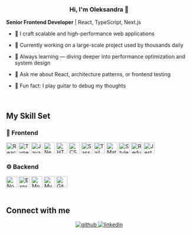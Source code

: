 ### <div align="center">Hi, I'm Oleksandra 👋  
**Senior Frontend Developer** | React, TypeScript, Next.js  </div>  
  

- 🎯 I craft scalable and high-performance web applications    
  

- 🚀 Currently working on a large-scale project used by thousands daily    
  

- 🌱 Always learning — diving deeper into performance optimization and system design    
  

- 💬 Ask me about React, architecture patterns, or frontend testing    
  

- 🎸 Fun fact: I play guitar to debug my thoughts    
  

<br/>  


## My Skill Set  


### 🧩 Frontend
<div align="left">
  <img src="https://profilinator.rishav.dev/skills-assets/react-original-wordmark.svg" alt="React" height="30"/>
  <img src="https://profilinator.rishav.dev/skills-assets/typescript-original.svg" alt="TypeScript" height="30"/>
  <img src="https://profilinator.rishav.dev/skills-assets/javascript-original.svg" alt="JavaScript" height="30"/>
  <img src="https://profilinator.rishav.dev/skills-assets/nextjs.png" alt="Next.js" height="30"/>
  <img src="https://profilinator.rishav.dev/skills-assets/html5-original-wordmark.svg" alt="HTML5" height="30"/>
  <img src="https://profilinator.rishav.dev/skills-assets/css3-original-wordmark.svg" alt="CSS3" height="30"/>
  <img src="https://profilinator.rishav.dev/skills-assets/sass-original.svg" alt="Sass" height="30"/>
  <img src="https://profilinator.rishav.dev/skills-assets/tailwindcss.svg" alt="Tailwind CSS" height="30"/>
  <img src="https://profilinator.rishav.dev/skills-assets/mui.png" alt="Material UI" height="30"/>
  <img src="https://profilinator.rishav.dev/skills-assets/styled-components.png" alt="Styled Components" height="30"/>
  <img src="https://profilinator.rishav.dev/skills-assets/redux-original.svg" alt="Redux" height="30"/>
  <img src="https://profilinator.rishav.dev/skills-assets/jest.svg" alt="Jest" height="30"/>
</div>

### ⚙️ Backend
<div align="left">
  <img src="https://profilinator.rishav.dev/skills-assets/nodejs-original-wordmark.svg" alt="Node.js" height="30"/>
  <img src="https://profilinator.rishav.dev/skills-assets/express-original-wordmark.svg" alt="Express.js" height="30"/>
  <img src="https://profilinator.rishav.dev/skills-assets/mongodb-original-wordmark.svg" alt="MongoDB" height="30"/>
  <img src="https://profilinator.rishav.dev/skills-assets/mysql-original-wordmark.svg" alt="MySQL" height="30"/>
  <img src="https://profilinator.rishav.dev/skills-assets/git-scm-icon.svg" alt="Git" height="30"/>
</div>
<br/>  


## Connect with me  
<div align="center">
<a href="https://github.com/Oleksandra-Makar" target="_blank">
<img src=https://img.shields.io/badge/github-%2324292e.svg?&style=for-the-badge&logo=github&logoColor=white alt=github style="margin-bottom: 5px;" />
</a>
<a href="https://linkedin.com/in/oleksandra-makar/" target="_blank">
<img src=https://img.shields.io/badge/linkedin-%231E77B5.svg?&style=for-the-badge&logo=linkedin&logoColor=white alt=linkedin style="margin-bottom: 5px;" />
</a>  
</div>  


